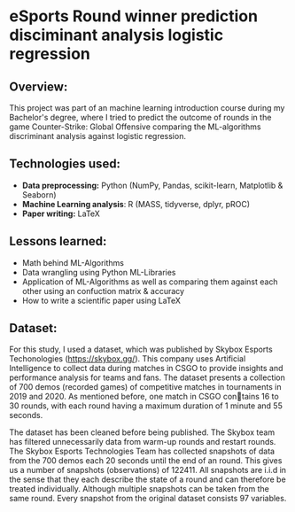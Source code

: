 # eSports Round winner prediction disciminant analysis logistic regression

## Overview:
This project was part of an machine learning introduction course during my Bachelor's degree, where I tried to predict the outcome of rounds in the game Counter-Strike: Global Offensive comparing the ML-algorithms discriminant analysis against logistic regression.

## Technologies used:
- **Data preprocessing:** Python (NumPy, Pandas, scikit-learn, Matplotlib & Seaborn)
- **Machine Learning analysis**:  R (MASS, tidyverse, dplyr, pROC)
- **Paper writing:** LaTeX


## Lessons learned:
- Math behind ML-Algorithms 
- Data wrangling using Python ML-Libraries
- Application of ML-Algorithms as well as comparing them against each other using an confuction matrix & accuracy
- How to write a scientific paper using LaTeX

## Dataset:
For this study, I used a dataset, which was published by Skybox Esports Techonologies (https://skybox.gg/). This company uses Artificial Intelligence to collect data during matches in CSGO to provide insights and performance analysis for teams and fans. The dataset presents a collection of 700 demos (recorded games) of competitive matches in tournaments in 2019 and 2020. As mentioned before, one match in CSGO contains 16 to 30 rounds, with each round having a maximum duration of 1 minute and 55 seconds. 

The dataset has been cleaned before being published. The Skybox team has filtered unnecessarily data from warm-up rounds and restart rounds. The Skybox Esports Technologies Team has collected snapshots of data from the 700 demos each 20 seconds until the end of an round. This gives us a number of snapshots (observations) of 122411. All snapshots are i.i.d in the sense that they each describe the state of a round and can therefore be treated individually. Although multiple snapshots can be taken from the same round. Every snapshot from the original dataset consists 97 variables.
